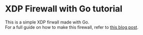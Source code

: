 # XDP Firewall with Go tutorial 

This is a simple XDP firwall made with Go. <br>
For a full guide on how to make this firewall, refer to [this blog post](https://dev.to/xenbytes/simple-xdp-firewall-with-golang-1da3).
